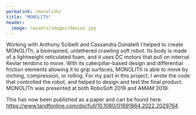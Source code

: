 ```yaml
---
permalink: /monolith/
title: "MONOLITh"
header:
  image: /assets/images/danios.jpg
---
```


Working with Anthony Scibelli and Cassandra Donatelli I helped to create MONOLITh, a bioinspired, untethered crawling soft robot. Its body is made of a lightweight reticulated foam, and it uses DC motors that pull on internal Kevlar tendons to move. With its caterpillar-based design and differential friction elements allowing it to grip surfaces, MONOLITh is able to move by inching, compression, or rolling. For my part in this project, I wrote the code that controlled the robot, and helped to design and test the final product. MONOLITh was presented at both RoboSoft 2019 and AMAM 2019.

This has now been published as a paper and can be found here: https://www.tandfonline.com/doi/full/10.1080/01691864.2022.2029764